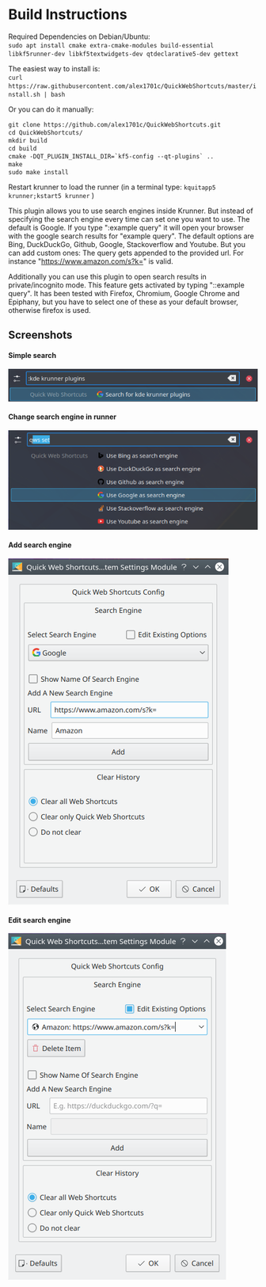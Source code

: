 # Build Instructions

Required Dependencies on Debian/Ubuntu:  
`sudo apt install cmake extra-cmake-modules build-essential libkf5runner-dev libkf5textwidgets-dev qtdeclarative5-dev gettext`

The easiest way to install is:  
`curl https://raw.githubusercontent.com/alex1701c/QuickWebShortcuts/master/install.sh | bash`

Or you can do it manually:

```
git clone https://github.com/alex1701c/QuickWebShortcuts.git  
cd QuickWebShortcuts/
mkdir build
cd build
cmake -DQT_PLUGIN_INSTALL_DIR=`kf5-config --qt-plugins` ..
make
sudo make install
```
Restart krunner to load the runner (in a terminal type: `kquitapp5 krunner;kstart5 krunner` )

This plugin allows you to use search engines inside Krunner. But instead of specifying the search
engine every time can set one you want to use. The default is Google. If you type ":example query" it will open your 
browser with the google search results for "example query". The default options are Bing, DuckDuckGo,
Github, Google, Stackoverflow and Youtube. But you can add custom ones: The query gets appended to the provided url. 
For instance "https://www.amazon.com/s?k=" is valid.


Additionally you can use this plugin to open search results in private/incognito mode. 
This feature gets activated by typing "::example query".
It has been tested with Firefox, Chromium, Google Chrome and Epiphany,
but you have to select one of these as your default browser, otherwise firefox is used.

## Screenshots

#### Simple search
![Simple search](https://raw.githubusercontent.com/alex1701c/QuickWebShortcuts/master/screenshots/simple_search.png)

#### Change search engine in runner
![Change search engine in runner](https://raw.githubusercontent.com/alex1701c/QuickWebShortcuts/master/screenshots/change_searchengine_inside_runner.png)

#### Add search engine
![Add search engine](https://raw.githubusercontent.com/alex1701c/QuickWebShortcuts/master/screenshots/dialog_add_searchengine.png)

#### Edit search engine
![Edit search engine](https://raw.githubusercontent.com/alex1701c/QuickWebShortcuts/master/screenshots/dialog_edit_searchengines.png)

